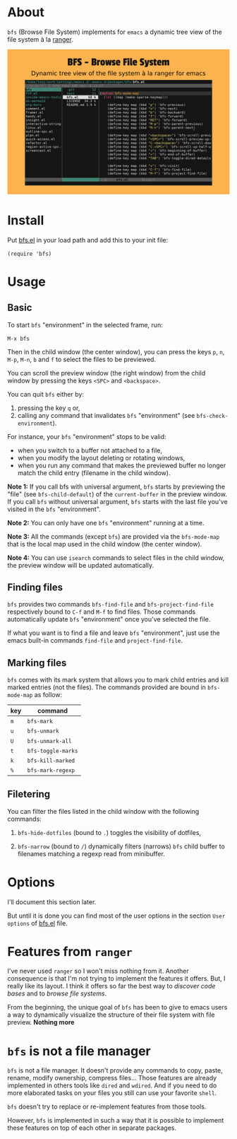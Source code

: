 # About

`bfs` (Browse File System) implements for `emacs` a dynamic tree view
of the file system à la [ranger](https://github.com/ranger/ranger).

![bfs](./bfs.png)

# Install

Put [bfs.el](./bfs.el) in your load path and add this to your init
file:

```elisp
(require 'bfs)
```

# Usage

## Basic

To start `bfs` "environment" in the selected frame, run:

```elisp
M-x bfs
```

Then in the child window (the center window), you can press the keys
`p`, `n`, `M-p`, `M-n`, `b` and `f` to select the files to be
previewed.

You can scroll the preview window (the right window) from the child
window by pressing the keys `<SPC>` and `<backspace>`.

You can quit `bfs` either by:
1. pressing the key `q` or,
2. calling any command that invalidates `bfs` "environment" (see
`bfs-check-environment`).

For instance, your `bfs` "environment" stops to be valid:
- when you switch to a buffer not attached to a file,
- when you modify the layout deleting or rotating windows,
- when you run any command that makes the previewed buffer
  no longer match the child entry (filename in the child window).

**Note 1:** If you call bfs with universal argument, `bfs` starts
by previewing the "file" (see `bfs-child-default`) of the
`current-buffer` in the preview window.  If you call `bfs` without
universal argument, `bfs` starts with the last file you've visited in
the `bfs` "environment".

**Note 2:** You can only have one `bfs` "environment" running at a
time.

**Note 3:** All the commands (except `bfs`) are provided via the
`bfs-mode-map` that is the local map used in the child window (the
center window).

**Note 4:** You can use `isearch` commands to select files in the
child window, the preview window will be updated automatically.

## Finding files

`bfs` provides two commands `bfs-find-file` and
`bfs-project-find-file` respectively bound to `C-f` and `M-f` to find
files.  Those commands automatically update `bfs` "environment" once
you've selected the file.

If what you want is to find a file and leave `bfs` "environment", just
use the emacs built-in commands `find-file` and `project-find-file`.

## Marking files

`bfs` comes with its mark system that allows you to mark child
entries and kill marked entries (not the files).  The commands
provided are bound in `bfs-mode-map` as follow:

| key | command            |
| --- | ------------------ |
| `m` | `bfs-mark`         |
| `u` | `bfs-unmark`       |
| `U` | `bfs-unmark-all`   |
| `t` | `bfs-toggle-marks` |
| `k` | `bfs-kill-marked`  |
| `%` | `bfs-mark-regexp`  |

## Filetering

You can filter the files listed in the child window with the following
commands:
1. `bfs-hide-dotfiles` (bound to `.`) toggles the visibility of
   dotfiles,
2) `bfs-narrow` (bound to `/`) dynamically filters (narrows) `bfs`
   child buffer to filenames matching a regexp read from minibuffer.

# Options

I'll document this section later.

But until it is done you can find most of the user options in the
section `User options` of [bfs.el](./bfs.el) file.

# Features from `ranger`

I've never used `ranger` so I won't miss nothing from it.  Another
consequence is that I'm not trying to implement the features it
offers.  But, I really like its layout.  I think it offers so far the
best way to *discover code bases* and to *browse file systems*.

From the beginning, the unique goal of `bfs` has been to give to emacs
users a way to dynamically visualize the structure of their file
system with file preview. **Nothing more**

# `bfs` is not a file manager

`bfs` is not a file manager.  It doesn't provide any commands to
copy, paste, rename, modify ownership, compress files...  Those
features are already implemented in others tools like `dired` and
`wdired`.  And if you need to do more elaborated tasks on your files
you still can use your favorite `shell`.

`bfs` doesn't try to replace or re-implement features from those
tools.

However, `bfs` is implemented in such a way that it is possible to
implement these features on top of each other in separate packages.
